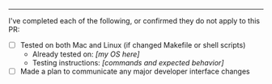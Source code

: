 ----

I've completed each of the following, or confirmed they do not apply to this PR:

- [ ] Tested on both Mac and Linux (if changed Makefile or shell scripts)
    - Already tested on: *[my OS here]*
    - Testing instructions: *[commands and expected behavior]*
- [ ] Made a plan to communicate any major developer interface changes
